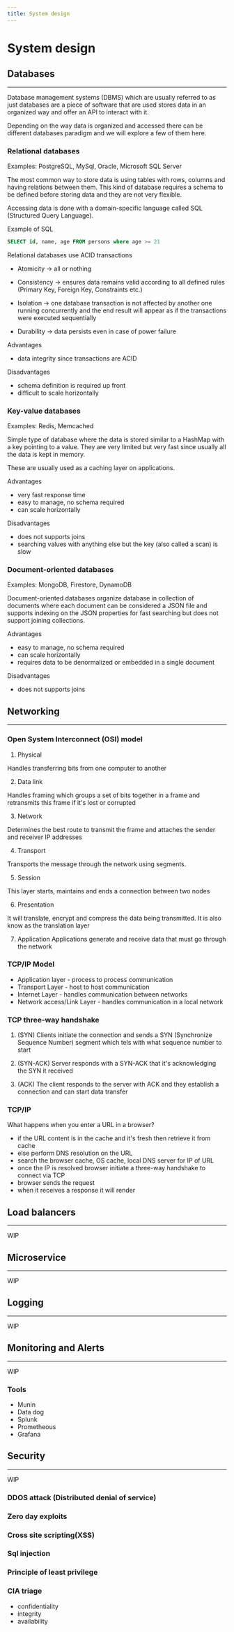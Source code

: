 ```yaml
---
title: System design
---
```


# System design


## Databases
--- 

Database management systems (DBMS) which are usually referred to as just databases are a piece of software that are used stores data in an organized way and offer an API to interact with it.

Depending on the way data is organized and accessed there can be different databases paradigm and we will explore a few of them here.

### Relational databases

Examples: PostgreSQL, MySql, Oracle, Microsoft SQL Server

The most common way to store data is using tables with rows, columns and having relations between them. This kind of database requires a schema to be defined before storing data and they are not very flexible.

Accessing data is done with a domain-specific language called SQL (Structured Query Language).

Example of SQL
```sql
SELECT id, name, age FROM persons where age >= 21
```

Relational databases use ACID transactions
- Atomicity -> all or nothing

- Consistency -> ensures data remains valid according to all defined rules (Primary Key, Foreign Key, Constraints etc.)

- Isolation -> one database transaction is not affected by another one running concurrently and the end result will appear as if the transactions were executed sequentially
 
- Durability -> data persists even in case of power failure

Advantages
- data integrity since transactions are ACID

Disadvantages
- schema definition is required up front
- difficult to scale horizontally 

### Key-value databases

Examples: Redis, Memcached

Simple type of database where the data is stored similar to a HashMap with a key pointing to a value. They are very limited but very fast since usually all the data is kept in memory.

These are usually used as a caching layer on applications.

Advantages
- very fast response time
- easy to manage, no schema required
- can scale horizontally 

Disadvantages
- does not supports joins  
- searching values with anything else but the key (also called a scan) is slow

### Document-oriented databases

Examples: MongoDB, Firestore, DynamoDB

Document-oriented databases organize database in collection of documents where each document can be considered a JSON file and supports indexing on the JSON properties for fast searching but does not support joining collections.

 Advantages
- easy to manage, no schema required
- can scale horizontally
- requires data to be denormalized or embedded in a single document

Disadvantages
- does not supports joins 

## Networking
---

### Open System Interconnect (OSI) model

1. Physical

Handles transferring bits from one computer to another

2. Data link

Handles framing which groups a set of bits together in a frame and retransmits this frame if it's lost or corrupted

3. Network

Determines the best route to transmit the frame and attaches the sender and receiver IP addresses 

4. Transport

Transports the message through the network using segments.

5. Session

This layer starts, maintains and ends a connection between two nodes

6. Presentation

It will translate, encrypt and compress the data being transmitted. It is also know as the translation layer  

7. Application
Applications generate and receive data that must go through the network

### TCP/IP Model 

- Application layer - process to process communication
- Transport Layer - host to host communication
- Internet Layer - handles communication between networks
- Network access/Link Layer - handles communication in a local network

### TCP three-way handshake
1. (SYN) Clients initiate the connection and sends a SYN (Synchronize Sequence Number) segment which tels with what sequence number to start

2. (SYN-ACK) Server responds with a SYN-ACK that it's acknowledging the SYN it received 

3. (ACK) The client responds to the server with ACK and they establish a connection and can start data transfer 

### TCP/IP

What happens when you enter a URL in a browser?
- if the URL content is in the cache and it's fresh then retrieve it from cache
- else perform DNS resolution on the URL
- search the browser cache, OS cache, local DNS server for IP of URL
- once the IP is resolved browser initiate a three-way handshake to connect via TCP
- browser sends the request
- when it receives a response it will render 

## Load balancers
---
WIP

## Microservice
---
WIP

## Logging
---
WIP

## Monitoring and Alerts
---
WIP

### Tools
- Munin
- Data dog
- Splunk
- Prometheous
- Grafana
## 


## Security 
---
WIP

### DDOS attack (Distributed denial of service)

### Zero day exploits

### Cross site scripting(XSS)

### Sql injection

### Principle of least privilege

### CIA triage 
- confidentiality
- integrity
- availability